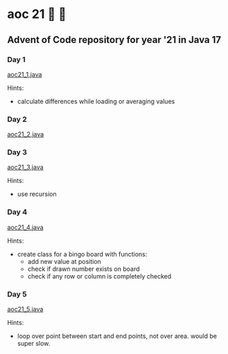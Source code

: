 # aoc 21 :christmas_tree: :santa:

## Advent of Code repository for year '21 in Java 17

### Day 1

[aoc21_1.java](src/ch/aoc21/aoc21_1.java)

Hints:

- calculate differences while loading or averaging values

### Day 2

[aoc21_2.java](src/ch/aoc21/aoc21_2.java)

### Day 3

[aoc21_3.java](src/ch/aoc21/aoc21_3.java)

Hints:

- use recursion

### Day 4

[aoc21_4.java](src/ch/aoc21/aoc21_4.java)

Hints:

- create class for a bingo board with functions:
    - add new value at position
    - check if drawn number exists on board
    - check if any row or column is completely checked

### Day 5

[aoc21_5.java](src/ch/aoc21/aoc21_5.java)

Hints:

- loop over point between start and end points, not over area. would be super slow.
